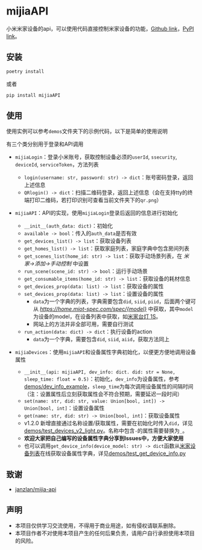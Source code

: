 # mijiaAPI
小米米家设备的api，可以使用代码直接控制米家设备的功能，[Github link](https://github.com/Do1e/mijia-api)，[PyPI link](https://pypi.org/project/mijiaAPI/)。

## 安装
```bash
poetry install
```
或者
```bash
pip install mijiaAPI
```

## 使用
使用实例可以参考`demos`文件夹下的示例代码，以下是简单的使用说明

有三个类分别用于登录和API调用

* `mijiaLogin`：登录小米账号，获取控制设备必须的`userId`, `ssecurity`, `deviceId`, `serviceToken`，方法列表
  * `login(username: str, password: str) -> dict`：账号密码登录，返回上述信息
  * `QRlogin() -> dict`：扫描二维码登录，返回上述信息（会在支持tty的终端打印二维码，若打印识别可查看当前文件夹下的`qr.png`）

* `mijiaAPI`：API的实现，使用`mijiaLogin`登录后返回的信息进行初始化
  * `__init__(auth_data: dict)`：初始化
  * `available -> bool`：传入的`auth_data`是否有效
  * `get_devices_list() -> list`：获取设备列表
  * `get_homes_list() -> list`：获取家庭列表，家庭字典中包含房间列表
  * `get_scenes_list(home_id: str) -> list`：获取手动场景列表，在 *米家->添加->手动控制* 中设置
  * `run_scene(scene_id: str) -> bool`：运行手动场景
  * `get_consumable_items(home_id: str) -> list`：获取设备的耗材信息
  * `get_devices_prop(data: list) -> list`：获取设备的属性
  * `set_devices_prop(data: list) -> list`：设置设备的属性
    * `data`为一个字典的列表，字典需要包含`did`, `siid`, `piid`，后面两个键可从 *https://home.miot-spec.com/spec/{model}* 中获取，其中`model`为设备的model，在设备列表中获取，如[米家台灯 1S](https://home.miot-spec.com/spec/yeelink.light.lamp4)。
    * 网站上的方法并非全部可用，需要自行测试
  * `run_action(data: dict) -> dict`：执行设备的action
    * `data`为一个字典，需要包含`did`, `siid`, `aiid`，获取方法同上


* `mijiaDevices`：使用`mijiaAPI`和设备属性字典初始化，以便更方便地调用设备属性
  * `__init__(api: mijiaAPI, dev_info: dict. did: str = None, sleep_time: float = 0.5)`：初始化，`dev_info`为设备属性，参考[demos/dev_info_example](demos/dev_info_example)，`sleep_time`为每次调用设备属性的间隔时间（注：设置属性后立刻获取属性会不符合预期，需要延迟一段时间）
  * `set(name: str, did: str, value: Union[bool, int]) -> Union[bool, int]`：设置设备属性
  * `get(name: str, did: str) -> Union[bool, int]`：获取设备属性
  * v1.2.0 新增直接通过名称设置/获取属性，需要在初始化时传入`did`，详见[demos/test_devices_v2_light.py](demos/test_devices_v2_light.py)。名称中包含`-`的属性需要替换为`_`。
  * **欢迎大家把自己编写的设备属性字典分享到Issues中，方便大家使用**
  * 也可以调用`get_device_info(device_model: str) -> dict`函数从[米家设备列表](https://home.miot-spec.com/)在线获取设备属性字典，详见[demos/test_get_device_info.py](demos/test_get_device_info.py)

## 致谢
* [janzlan/mijia-api](https://gitee.com/janzlan/mijia-api/tree/master)

## 声明
* 本项目仅供学习交流使用，不得用于商业用途，如有侵权请联系删除。
* 本项目作者不对使用本项目产生的任何后果负责，请用户自行承担使用本项目的风险。
